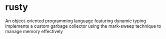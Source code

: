 # rusty
An object-oriented programming language featuring dynamic typing implements a custom garbage collector using the mark-sweep technique to manage memory effectively
